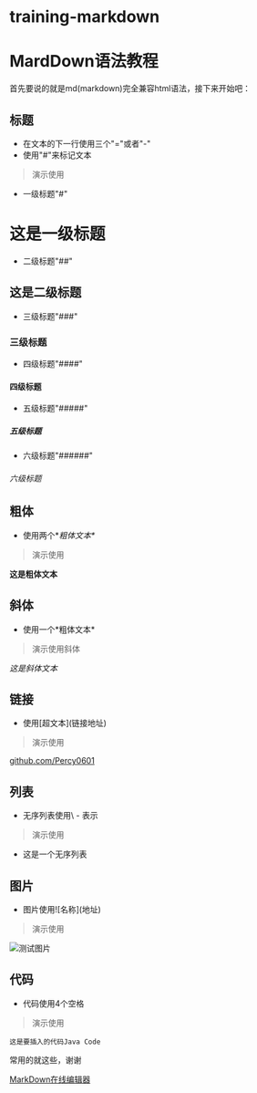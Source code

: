 # training-markdown
MardDown语法教程
=================
首先要说的就是md(markdown)完全兼容html语法，接下来开始吧：


## 标题



- 在文本的下一行使用三个"="或者"-"
- 使用"#"来标记文本

> 演示使用

 - 一级标题"#"
 
 # 这是一级标题


 - 二级标题"##"

 ## 这是二级标题
 

 - 三级标题"###"

 ### 三级标题


 - 四级标题"####"

 #### 四级标题

 - 五级标题"#####"

 ##### 五级标题

 - 六级标题"######"

 ###### 六级标题


## 粗体

 - 使用两个\**粗体文本\**
 
 

> 演示使用



**这是粗体文本**


## 斜体



 - 使用一个\*粗体文本\*


> 演示使用斜体



*这是斜体文本*


## 链接

 - 使用\[超文本\](链接地址)

> 演示使用


[github.com/Percy0601](https://github.com/Percy0601)


## 列表

 - 无序列表使用\ - 表示

> 演示使用

 - 这是一个无序列表


## 图片

 - 图片使用\!\[名称](地址)

> 演示使用


![测试图片](http://b386.photo.store.qq.com/psb?/V13HjZ7e0FdFMI/uOl46QMbULLwedLzHmJWTVPxcyWfxL6QQ47GoLRN7eA!/b/dOWTGubpKwAA&bo=wQOAAkAGKgQFCAM!&rf=viewer_4)


## 代码

 - 代码使用4个空格

> 演示使用

    这是要插入的代码Java Code


常用的就这些，谢谢

[MarkDown在线编辑器](https://stackedit.io/editor)
